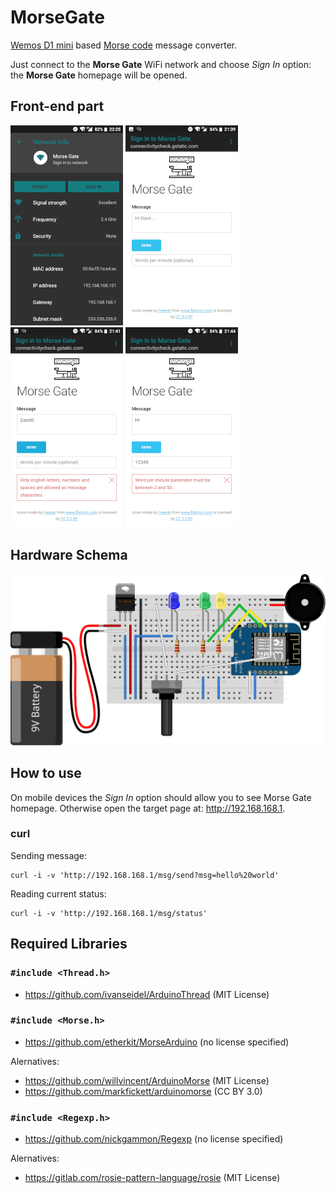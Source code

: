 MorseGate
=========

[Wemos D1 mini] based [Morse code] message converter.

Just connect to the **Morse Gate** WiFi network and choose *Sign In* option: the **Morse Gate** homepage will be opened.

Front-end part
--------------

[![Screenshot00](./misc/Screenshot00-s.png)](./misc/Screenshot00.png) [![Screenshot01](./misc/Screenshot01-s.png)](./misc/Screenshot01.png) [![Screenshot02](./misc/Screenshot02-s.png)](./misc/Screenshot02.png) [![Screenshot03](./misc/Screenshot03-s.png)](./misc/Screenshot03.png)


Hardware Schema
---------------

![Fritzing breadboard schema](./misc/MorseGate.svg)

How to use
----------

On mobile devices the *Sign In* option should allow you to see Morse Gate homepage.
Otherwise open the target page at: http://192.168.168.1.

### curl

Sending message:

```
curl -i -v 'http://192.168.168.1/msg/send?msg=hello%20world'
```

Reading current status:

```
curl -i -v 'http://192.168.168.1/msg/status'
```

Required Libraries
------------------

### `#include <Thread.h>`

* https://github.com/ivanseidel/ArduinoThread (MIT License)


### `#include <Morse.h>`

* https://github.com/etherkit/MorseArduino (no license specified)

Alernatives:

* https://github.com/willvincent/ArduinoMorse (MIT License)
* https://github.com/markfickett/arduinomorse (CC BY 3.0)

### `#include <Regexp.h>`

* https://github.com/nickgammon/Regexp (no license specified)

Alernatives:

* https://gitlab.com/rosie-pattern-language/rosie (MIT License)



[Wemos D1 mini]: https://wiki.wemos.cc/products:d1:d1_mini
[Morse code]: https://en.wikipedia.org/wiki/Morse_code
